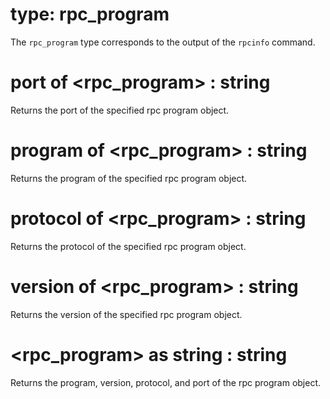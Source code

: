 # type: rpc_program

The `rpc_program` type corresponds to the output of the `rpcinfo` command.

# port of &lt;rpc_program&gt; : string

Returns the port of the specified rpc program object.

# program of &lt;rpc_program&gt; : string

Returns the program of the specified rpc program object.

# protocol of &lt;rpc_program&gt; : string

Returns the protocol of the specified rpc program object.

# version of &lt;rpc_program&gt; : string

Returns the version of the specified rpc program object.

# &lt;rpc_program&gt; as string : string

Returns the program, version, protocol, and port of the rpc program object.
